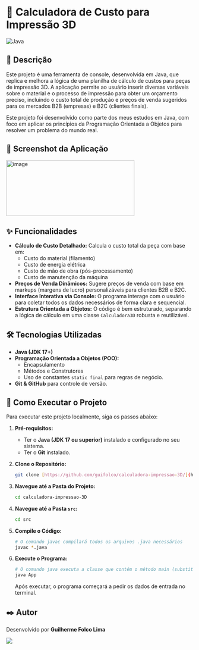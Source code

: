 # 🧮 Calculadora de Custo para Impressão 3D

![Java](https://img.shields.io/badge/Java-17%2B-orange?style=for-the-badge&logo=java)

## 📄 Descrição

Este projeto é uma ferramenta de console, desenvolvida em Java, que replica e melhora a lógica de uma planilha de cálculo de custos para peças de impressão 3D. A aplicação permite ao usuário inserir diversas variáveis sobre o material e o processo de impressão para obter um orçamento preciso, incluindo o custo total de produção e preços de venda sugeridos para os mercados B2B (empresas) e B2C (clientes finais).

Este projeto foi desenvolvido como parte dos meus estudos em Java, com foco em aplicar os princípios da Programação Orientada a Objetos para resolver um problema do mundo real.

## 📸 Screenshot da Aplicação

<img width="345" height="150" alt="image" src="https://github.com/user-attachments/assets/8f87a414-09a8-4701-ac50-e54923808ba5" />


## ✨ Funcionalidades

* **Cálculo de Custo Detalhado:** Calcula o custo total da peça com base em:
    * Custo do material (filamento)
    * Custo de energia elétrica
    * Custo de mão de obra (pós-processamento)
    * Custo de manutenção da máquina
* **Preços de Venda Dinâmicos:** Sugere preços de venda com base em markups (margens de lucro) personalizáveis para clientes B2B e B2C.
* **Interface Interativa via Console:** O programa interage com o usuário para coletar todos os dados necessários de forma clara e sequencial.
* **Estrutura Orientada a Objetos:** O código é bem estruturado, separando a lógica de cálculo em uma classe `Calculadora3D` robusta e reutilizável.

## 🛠️ Tecnologias Utilizadas

* **Java (JDK 17+)**
* **Programação Orientada a Objetos (POO):**
    * Encapsulamento
    * Métodos e Construtores
    * Uso de constantes `static final` para regras de negócio.
* **Git & GitHub** para controle de versão.

## 🚀 Como Executar o Projeto

Para executar este projeto localmente, siga os passos abaixo:

1.  **Pré-requisitos:**
    * Ter o **Java (JDK 17 ou superior)** instalado e configurado no seu sistema.
    * Ter o **Git** instalado.

2.  **Clone o Repositório:**
    ```bash
    git clone [https://github.com/guifolco/calculadora-impressao-3D/](https://github.com/guifolco/calculadora-impressao-3D/)
    ```

3.  **Navegue até a Pasta do Projeto:**
    ```bash
    cd calculadora-impressao-3D
    ```

4.  **Navegue até a Pasta `src`:**
    ```bash
    cd src
    ```

5.  **Compile o Código:**
    ```bash
    # O comando javac compilará todos os arquivos .java necessários
    javac *.java
    ```

6.  **Execute o Programa:**
    ```bash
    # O comando java executa a classe que contém o método main (substitua 'Main' se o nome for diferente)
    java App
    ```
    Após executar, o programa começará a pedir os dados de entrada no terminal.

## ✒️ Autor

Desenvolvido por **Guilherme Folco Lima**

[<img src="https://img.shields.io/badge/linkedin-%230077B5.svg?&style=for-the-badge&logo=linkedin&logoColor=white" />](https://www.linkedin.com/in/guilherme-folco-lima-a5a451243/)
